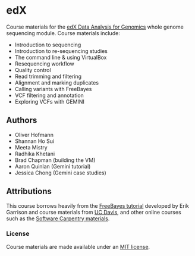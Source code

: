 # edX

Course materials for the [edX Data Analysis for Genomics](https://courses.edx.org/courses/HarvardX/PH525x/1T2014/info) whole genome sequencing module. Course materials include:

* Introduction to sequencing
* Introduction to re-sequencing studies
* The command line & using VirtualBox
* Resequencing workflow
* Quality control
* Read trimming and filtering
* Alignment and marking duplicates
* Calling variants with FreeBayes
* VCF filtering and annotation
* Exploring VCFs with GEMINI


## Authors

* Oliver Hofmann
* Shannan Ho Sui
* Meeta Mistry
* Radhika Khetani
* Brad Chapman (building the VM)
* Aaron Quinlan (Gemini tutorial)
* Jessica Chong (Gemini case studies)

## Attributions

This course borrows heavily from the [FreeBayes tutorial](http://clavius.bc.edu/~erik/CSHL-advanced-sequencing/freebayes-tutorial.html) developed by Erik Garrison and course materials from [UC Davis](http://training.bioinformatics.ucdavis.edu/), and other online courses such as the [Software Carpentry materials](http://software-carpentry.org/). 

### License

Course materials are made available under an [MIT license](http://opensource.org/licenses/MIT). 

